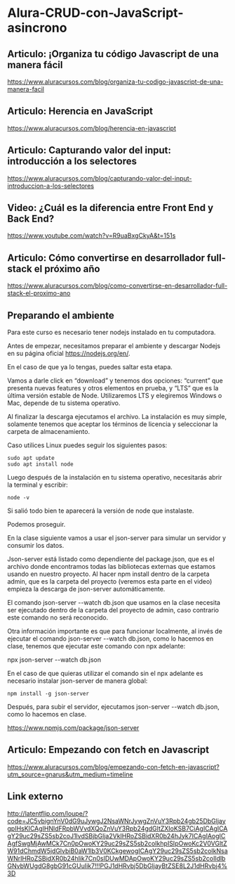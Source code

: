 # Alura-CRUD-con-JavaScript-asincrono

## Articulo: ¡Organiza tu código Javascript de una manera fácil

<https://www.aluracursos.com/blog/organiza-tu-codigo-javascript-de-una-manera-facil>

## Articulo: Herencia en JavaScript  

<https://www.aluracursos.com/blog/herencia-en-javascript>

## Articulo: Capturando valor del input: introducción a los selectores  

<https://www.aluracursos.com/blog/capturando-valor-del-input-introduccion-a-los-selectores>

## Video: ¿Cuál es la diferencia entre Front End y Back End?  

<https://www.youtube.com/watch?v=R9uaBxgCkyA&t=151s>

## Articulo: Cómo convertirse en desarrollador full-stack el próximo año  

<https://www.aluracursos.com/blog/como-convertirse-en-desarrollador-full-stack-el-proximo-ano>

## Preparando el ambiente

Para este curso es necesario tener nodejs instalado en tu computadora.

Antes de empezar, necesitamos preparar el ambiente y descargar Nodejs en su página oficial <https://nodejs.org/en/>.

En el caso de que ya lo tengas, puedes saltar esta etapa.

Vamos a darle click en “download” y tenemos dos opciones: “current” que presenta nuevas features y otros elementos en prueba, y “LTS” que es la última versión estable de Node. Utilizaremos LTS y elegiremos Windows o Mac, depende de tu sistema operativo.

Al finalizar la descarga ejecutamos el archivo. La instalación es muy simple, solamente tenemos que aceptar los términos de licencia y seleccionar la carpeta de almacenamiento.

Caso utilices Linux puedes seguir los siguientes pasos:

```terminal
sudo apt update
sudo apt install node
```

Luego después de la instalación en tu sistema operativo, necesitarás abrir la terminal y escribir:

```terminal
node -v
```

Si salió todo bien te aparecerá la versión de node que instalaste.

Podemos proseguir.

En la clase siguiente vamos a usar el json-server para simular un servidor y consumir los datos.

Json-server está listado como dependiente del package.json, que es el archivo donde encontramos todas las bibliotecas externas que estamos usando en nuestro proyecto. Al hacer npm install dentro de la carpeta admin, que es la carpeta del proyecto (veremos esta parte en el video) empieza la descarga de json-server automáticamente.

El comando json-server --watch db.json que usamos en la clase necesita ser ejecutado dentro de la carpeta del proyecto de admin, caso contrario este comando no será reconocido.

Otra información importante es que para funcionar localmente, al invés de ejecutar el comando json-server --watch db.json, como lo hacemos en clase, tenemos que ejecutar este comando con npx adelante:

npx json-server --watch db.json

En el caso de que quieras utilizar el comando sin el npx adelante es necesario instalar json-server de manera global:

```terminal
npm install -g json-server
```

Después, para subir el servidor, ejecutamos json-server --watch db.json, como lo hacemos en clase.

<https://www.npmjs.com/package/json-server>

## Articulo: Empezando con fetch en Javascript  

<https://www.aluracursos.com/blog/empezando-con-fetch-en-javascript?utm_source=gnarus&utm_medium=timeline>

## Link externo

<http://latentflip.com/loupe/?code=JC5vbignYnV0dG9uJywgJ2NsaWNrJywgZnVuY3Rpb24gb25DbGljaygpIHsKICAgIHNldFRpbWVvdXQoZnVuY3Rpb24gdGltZXIoKSB7CiAgICAgICAgY29uc29sZS5sb2coJ1lvdSBjbGlja2VkIHRoZSBidXR0b24hJyk7ICAgIAogICAgfSwgMjAwMCk7Cn0pOwoKY29uc29sZS5sb2coIkhpISIpOwoKc2V0VGltZW91dChmdW5jdGlvbiB0aW1lb3V0KCkgewogICAgY29uc29sZS5sb2coIkNsaWNrIHRoZSBidXR0b24hIik7Cn0sIDUwMDApOwoKY29uc29sZS5sb2coIldlbGNvbWUgdG8gbG91cGUuIik7!!!PGJ1dHRvbj5DbGljayBtZSE8L2J1dHRvbj4%3D>  

